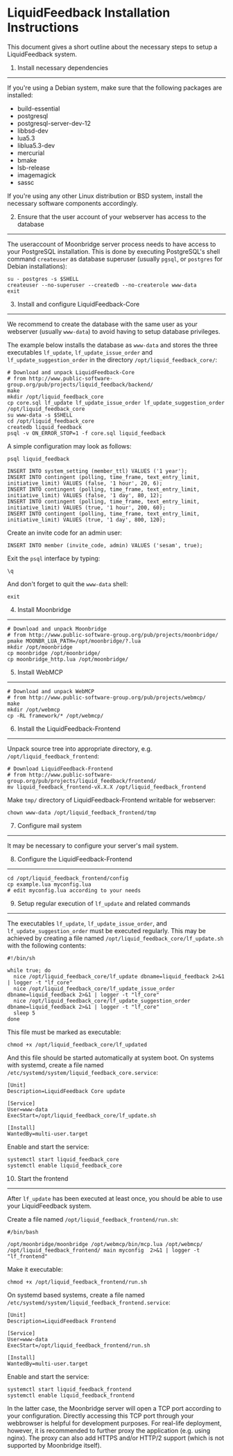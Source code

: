 LiquidFeedback Installation Instructions
========================================

This document gives a short outline about the necessary steps to setup a
LiquidFeedback system.


1. Install necessary dependencies
---------------------------------

If you're using a Debian system, make sure that the following packages are
installed:

  * build-essential
  * postgresql
  * postgresql-server-dev-12
  * libbsd-dev
  * lua5.3
  * liblua5.3-dev
  * mercurial
  * bmake
  * lsb-release
  * imagemagick
  * sassc

If you're using any other Linux distribution or BSD system, install the
necessary software components accordingly.


2. Ensure that the user account of your webserver has access to the database
----------------------------------------------------------------------------

The useraccount of Moonbridge server process needs to have access to your
PostgreSQL installation. This is done by executing PostgreSQL's shell command
`createuser` as database superuser (usually `pgsql`, or `postgres` for
Debian installations):

    su - postgres -s $SHELL
    createuser --no-superuser --createdb --no-createrole www-data
    exit


3. Install and configure LiquidFeedback-Core
--------------------------------------------

We recommend to create the database with the same user as your webserver
(usually `www-data`) to avoid having to setup database privileges.

The example below installs the database as `www-data` and stores the three
executables `lf_update`, `lf_update_issue_order` and
`lf_update_suggestion_order` in the directory `/opt/liquid_feedback_core/`:

    # Download and unpack LiquidFeedback-Core
    # from http://www.public-software-group.org/pub/projects/liquid_feedback/backend/
    make
    mkdir /opt/liquid_feedback_core
    cp core.sql lf_update lf_update_issue_order lf_update_suggestion_order /opt/liquid_feedback_core
    su www-data -s $SHELL
    cd /opt/liquid_feedback_core
    createdb liquid_feedback
    psql -v ON_ERROR_STOP=1 -f core.sql liquid_feedback

A simple configuration may look as follows:

    psql liquid_feedback

    INSERT INTO system_setting (member_ttl) VALUES ('1 year');
    INSERT INTO contingent (polling, time_frame, text_entry_limit, initiative_limit) VALUES (false, '1 hour', 20, 6);
    INSERT INTO contingent (polling, time_frame, text_entry_limit, initiative_limit) VALUES (false, '1 day', 80, 12);
    INSERT INTO contingent (polling, time_frame, text_entry_limit, initiative_limit) VALUES (true, '1 hour', 200, 60);
    INSERT INTO contingent (polling, time_frame, text_entry_limit, initiative_limit) VALUES (true, '1 day', 800, 120);

Create an invite code for an admin user:

    INSERT INTO member (invite_code, admin) VALUES ('sesam', true);

Exit the `psql` interface by typing:

    \q

And don't forget to quit the `www-data` shell:

    exit


4. Install Moonbridge
---------------------

    # Download and unpack Moonbridge
    # from http://www.public-software-group.org/pub/projects/moonbridge/
    pmake MOONBR_LUA_PATH=/opt/moonbridge/?.lua
    mkdir /opt/moonbridge
    cp moonbridge /opt/moonbridge/
    cp moonbridge_http.lua /opt/moonbridge/


5. Install WebMCP
-----------------

    # Download and unpack WebMCP
    # from http://www.public-software-group.org/pub/projects/webmcp/
    make
    mkdir /opt/webmcp
    cp -RL framework/* /opt/webmcp/


6. Install the LiquidFeedback-Frontend
--------------------------------------

Unpack source tree into appropriate directory, e.g. `/opt/liquid_feedback_frontend`:

    # Download LiquidFeedback-Frontend
    # from http://www.public-software-group.org/pub/projects/liquid_feedback/frontend/
    mv liquid_feedback_frontend-vX.X.X /opt/liquid_feedback_frontend

Make `tmp/` directory of LiquidFeedback-Frontend writable for webserver:

    chown www-data /opt/liquid_feedback_frontend/tmp


7. Configure mail system
------------------------

It may be necessary to configure your server's mail system.


8. Configure the LiquidFeedback-Frontend
----------------------------------------

    cd /opt/liquid_feedback_frontend/config
    cp example.lua myconfig.lua
    # edit myconfig.lua according to your needs


9. Setup regular execution of `lf_update` and related commands 
--------------------------------------------------------------

The executables `lf_update`, `lf_update_issue_order`, and
`lf_update_suggestion_order` must be executed regularly. This may be achieved
by creating a file named `/opt/liquid_feedback_core/lf_update.sh` with the
following contents:

    #!/bin/sh

    while true; do
      nice /opt/liquid_feedback_core/lf_update dbname=liquid_feedback 2>&1 | logger -t "lf_core"
      nice /opt/liquid_feedback_core/lf_update_issue_order dbname=liquid_feedback 2>&1 | logger -t "lf_core"
      nice /opt/liquid_feedback_core/lf_update_suggestion_order dbname=liquid_feedback 2>&1 | logger -t "lf_core"
      sleep 5
    done

This file must be marked as executable:

    chmod +x /opt/liquid_feedback_core/lf_updated

And this file should be started automatically at system boot. On systems with
systemd, create a file named `/etc/systemd/system/liquid_feedback_core.service`:

    [Unit]
    Description=LiquidFeedback Core update

    [Service]
    User=www-data
    ExecStart=/opt/liquid_feedback_core/lf_update.sh

    [Install]
    WantedBy=multi-user.target

Enable and start the service:

    systemctl start liquid_feedback_core
    systemctl enable liquid_feedback_core


10. Start the frontend
----------------------

After `lf_update` has been executed at least once, you should be able to use
your LiquidFeedback system.

Create a file named `/opt/liquid_feedback_frontend/run.sh`:

    #/bin/bash
    
    /opt/moonbridge/moonbridge /opt/webmcp/bin/mcp.lua /opt/webmcp/ /opt/liquid_feedback_frontend/ main myconfig  2>&1 | logger -t "lf_frontend"

Make it executable:

    chmod +x /opt/liquid_feedback_frontend/run.sh

On systemd based systems, create a file named
`/etc/systemd/system/liquid_feedback_frontend.service`:

    [Unit]
    Description=LiquidFeedback Frontend

    [Service]
    User=www-data
    ExecStart=/opt/liquid_feedback_frontend/run.sh

    [Install]
    WantedBy=multi-user.target

Enable and start the service:

    systemctl start liquid_feedback_frontend
    systemctl enable liquid_feedback_frontend


In the latter case, the Moonbridge server will open a TCP port according to
your configuration. Directly accessing this TCP port through your webbrowser
is helpful for development purposes. For real-life deployment, however, it is
recommended to further proxy the application (e.g. using nginx). The proxy can
also add HTTPS and/or HTTP/2 support (which is not supported by Moonbridge
itself).



